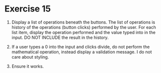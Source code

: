 # Exercise 15

1. Display a list of operations beneath the buttons. The list of operations is history of the operations (button clicks) performed by the user. For each list item, display the operation performed and the value typed into in the input. DO NOT INCLUDE the result in the history.

2. If a user types a 0 into the input and clicks divide, do not perform the mathematical operation, instead display a validation message. I do not care about styling.

3. Ensure it works.
